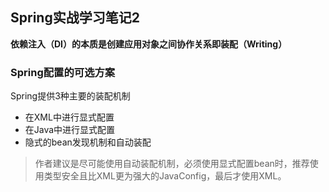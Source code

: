 ## Spring实战学习笔记2

**依赖注入（DI）的本质是创建应用对象之间协作关系即装配（Writing）**

### Spring配置的可选方案

Spring提供3种主要的装配机制

* 在XML中进行显式配置
* 在Java中进行显式配置
* 隐式的bean发现机制和自动装配

> 作者建议是尽可能使用自动装配机制，必须使用显式配置bean时，推荐使用类型安全且比XML更为强大的JavaConfig，最后才使用XML。